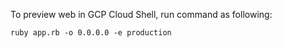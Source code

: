 
To preview web in GCP Cloud Shell, run command as following:

```shell
ruby app.rb -o 0.0.0.0 -e production
```
